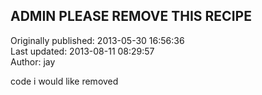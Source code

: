 ## ADMIN PLEASE REMOVE THIS RECIPE   
Originally published: 2013-05-30 16:56:36  
Last updated: 2013-08-11 08:29:57  
Author: jay   
  
code i would like removed